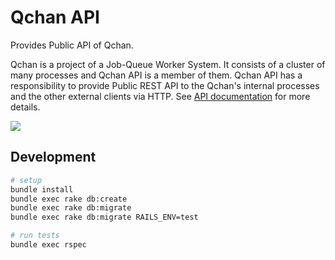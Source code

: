 # Qchan API
Provides Public API of Qchan.

Qchan is a project of a Job-Queue Worker System.
It consists of a cluster of many processes and Qchan API is a member of them.
Qchan API has a responsibility to provide Public REST API
to the Qchan's internal processes and the other external clients via HTTP.
See [API documentation](https://github.com/r7kamura/qchan-api/blob/master/doc/api/toc.md) for more details.

![](https://a248.e.akamai.net/camo.github.com/607c2ec126e02bdf43dc55436e1e14e780869e69/687474703a2f2f646c2e64726f70626f7875736572636f6e74656e742e636f6d2f2f752f353937383836392f696d6167652f32303133313231315f3034333135372e706e67)

## Development
```sh
# setup
bundle install
bundle exec rake db:create
bundle exec rake db:migrate
bundle exec rake db:migrate RAILS_ENV=test

# run tests
bundle exec rspec
```
